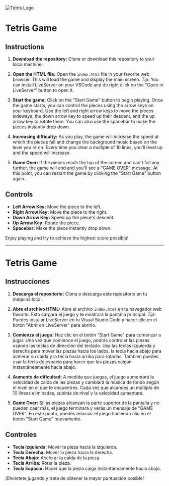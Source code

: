 ![Tetris Logo](https://www.svgrepo.com/show/283953/tetris.svg)

# Tetris Game

## Instructions

1. **Download the repository:** Clone or download this repository to your local machine.

2. **Open the HTML file:** Open the `index.html` file in your favorite web browser. This will load the game and display the main screen. _Tip_: You can install LiveServer on your VSCode and do right click on the "Open in LiveServer" button to open it.

3. **Start the game:** Click on the "Start Game" button to begin playing. Once the game starts, you can control the pieces using the arrow keys on your keyboard. Use the left and right arrow keys to move the pieces sideways, the down arrow key to speed up their descent, and the up arrow key to rotate them. You can also use the spacebar to make the pieces instantly drop down.

4. **Increasing difficulty:** As you play, the game will increase the speed at which the pieces fall and change the background music based on the level you're on. Every time you clear a multiple of 10 lines, you'll level up and the speed will increase.

5. **Game Over:** If the pieces reach the top of the screen and can't fall any further, the game will end and you'll see a "GAME OVER" message. At this point, you can restart the game by clicking the "Start Game" button again.

## Controls

- **Left Arrow Key:** Move the piece to the left.
- **Right Arrow Key:** Move the piece to the right.
- **Down Arrow Key:** Speed up the piece's descent.
- **Up Arrow Key:** Rotate the piece.
- **Spacebar:** Make the piece instantly drop down.

Enjoy playing and try to achieve the highest score possible!

---

# Tetris Game

## Instrucciones

1. **Descarga el repositorio:** Clona o descarga este repositorio en tu máquina local.

2. **Abre el archivo HTML:** Abre el archivo `index.html` en tu navegador web favorito. Esto cargará el juego y te mostrará la pantalla principal. _Tip_: Puedes instalar LiveServer en tu Visual Studio Code y hacer clic en el botón "Abrir en LiveServer" para abrirlo.

3. **Comienza el juego:** Haz clic en el botón "Start Game" para comenzar a jugar. Una vez que comience el juego, podrás controlar las piezas usando las teclas de dirección del teclado. Usa las teclas izquierda y derecha para mover las piezas hacia los lados, la tecla hacia abajo para acelerar su caída y la tecla hacia arriba para rotarlas. También puedes usar la tecla de espacio para hacer que las piezas caigan instantáneamente hacia abajo.

4. **Aumento de dificultad:** A medida que juegas, el juego aumentará la velocidad de caída de las piezas y cambiará la música de fondo según el nivel en el que te encuentres. Cada vez que alcances un múltiplo de 10 líneas eliminadas, subirás de nivel y la velocidad aumentará.

5. **Game Over:** Si las piezas alcanzan la parte superior de la pantalla y no pueden caer más, el juego terminará y verás un mensaje de "GAME OVER". En este punto, puedes reiniciar el juego haciendo clic en el botón "Start Game" nuevamente.

## Controles

- **Tecla Izquierda:** Mover la pieza hacia la izquierda.
- **Tecla Derecha:** Mover la pieza hacia la derecha.
- **Tecla Abajo:** Acelerar la caída de la pieza.
- **Tecla Arriba:** Rotar la pieza.
- **Tecla Espacio:** Hacer que la pieza caiga instantáneamente hacia abajo.

¡Diviértete jugando y trata de obtener la mayor puntuación posible!
